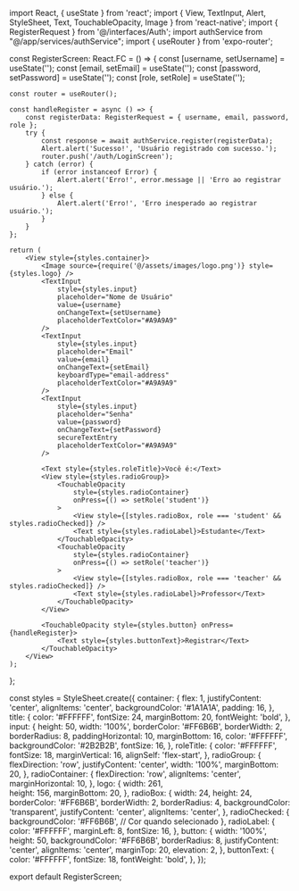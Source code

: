 import React, { useState } from 'react';
import { View, TextInput, Alert, StyleSheet, Text, TouchableOpacity, Image } from 'react-native';
import { RegisterRequest } from '@/interfaces/Auth';
import authService from "@/app/services/authService";
import { useRouter } from 'expo-router';

const RegisterScreen: React.FC = () => {
    const [username, setUsername] = useState('');
    const [email, setEmail] = useState('');
    const [password, setPassword] = useState('');
    const [role, setRole] = useState('');

    const router = useRouter();

    const handleRegister = async () => {
        const registerData: RegisterRequest = { username, email, password, role };
        try {
            const response = await authService.register(registerData);
            Alert.alert('Sucesso!', 'Usuário registrado com sucesso.');
            router.push('/auth/LoginScreen');
        } catch (error) {
            if (error instanceof Error) {
                Alert.alert('Erro!', error.message || 'Erro ao registrar usuário.');
            } else {
                Alert.alert('Erro!', 'Erro inesperado ao registrar usuário.');
            }
        }
    };

    return (
        <View style={styles.container}>
            <Image source={require('@/assets/images/logo.png')} style={styles.logo} />
            <TextInput
                style={styles.input}
                placeholder="Nome de Usuário"
                value={username}
                onChangeText={setUsername}
                placeholderTextColor="#A9A9A9"
            />
            <TextInput
                style={styles.input}
                placeholder="Email"
                value={email}
                onChangeText={setEmail}
                keyboardType="email-address"
                placeholderTextColor="#A9A9A9"
            />
            <TextInput
                style={styles.input}
                placeholder="Senha"
                value={password}
                onChangeText={setPassword}
                secureTextEntry
                placeholderTextColor="#A9A9A9"
            />

            <Text style={styles.roleTitle}>Você é:</Text>
            <View style={styles.radioGroup}>
                <TouchableOpacity
                    style={styles.radioContainer}
                    onPress={() => setRole('student')}
                >
                    <View style={[styles.radioBox, role === 'student' && styles.radioChecked]} />
                    <Text style={styles.radioLabel}>Estudante</Text>
                </TouchableOpacity>
                <TouchableOpacity
                    style={styles.radioContainer}
                    onPress={() => setRole('teacher')}
                >
                    <View style={[styles.radioBox, role === 'teacher' && styles.radioChecked]} />
                    <Text style={styles.radioLabel}>Professor</Text>
                </TouchableOpacity>
            </View>

            <TouchableOpacity style={styles.button} onPress={handleRegister}>
                <Text style={styles.buttonText}>Registrar</Text>
            </TouchableOpacity>
        </View>
    );
};

const styles = StyleSheet.create({
    container: {
        flex: 1,
        justifyContent: 'center',
        alignItems: 'center',
        backgroundColor: '#1A1A1A',
        padding: 16,
    },
    title: {
        color: '#FFFFFF',
        fontSize: 24,
        marginBottom: 20,
        fontWeight: 'bold',
    },
    input: {
        height: 50,
        width: '100%',
        borderColor: '#FF6B6B',
        borderWidth: 2,
        borderRadius: 8,
        paddingHorizontal: 10,
        marginBottom: 16,
        color: '#FFFFFF',
        backgroundColor: '#2B2B2B',
        fontSize: 16,
    },
    roleTitle: {
        color: '#FFFFFF',
        fontSize: 18,
        marginVertical: 16,
        alignSelf: 'flex-start',
    },
    radioGroup: {
        flexDirection: 'row',
        justifyContent: 'center',
        width: '100%',
        marginBottom: 20,
    },
    radioContainer: {
        flexDirection: 'row',
        alignItems: 'center',
        marginHorizontal: 10,
    },
    logo: {
        width: 261,  
        height: 156, 
        marginBottom: 20,
    },
    radioBox: {
        width: 24,
        height: 24,
        borderColor: '#FF6B6B',
        borderWidth: 2,
        borderRadius: 4, 
        backgroundColor: 'transparent',
        justifyContent: 'center',
        alignItems: 'center',
    },
    radioChecked: {
        backgroundColor: '#FF6B6B', // Cor quando selecionado
    },
    radioLabel: {
        color: '#FFFFFF',
        marginLeft: 8,
        fontSize: 16,
    },
    button: {
        width: '100%',
        height: 50,
        backgroundColor: '#FF6B6B',
        borderRadius: 8,
        justifyContent: 'center',
        alignItems: 'center',
        marginTop: 20,
        elevation: 2,
    },
    buttonText: {
        color: '#FFFFFF',
        fontSize: 18,
        fontWeight: 'bold',
    },
});

export default RegisterScreen;
